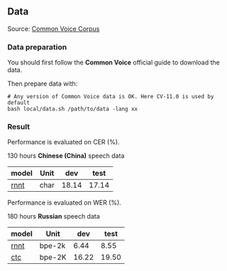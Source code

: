 ## Data

Source: [Common Voice Corpus](https://commonvoice.mozilla.org)

### Data preparation

You should first follow the **Common Voice** official guide to download the data.

Then prepare data with:

```
# Any version of Common Voice data is OK. Here CV-11.0 is used by default
bash local/data.sh /path/to/data -lang xx
```

### Result

Performance is evaluated on CER (%).

130 hours **Chinese (China)** speech data

| model                         | Unit   | dev   | test  |
| ----------------------------- | -----  | ----- | ----  |
| [rnnt](exp/asr-rnnt-chinese/) | char   | 18.14 | 17.14 |


Performance is evaluated on WER (%).

180 hours **Russian** speech data

| model                         | Unit   | dev   | test  |
| ----------------------------- | -----  | ----- | ----  |
| [rnnt](exp/asr-rnnt-russian/) | bpe-2k | 6.44  | 8.55  |
| [ctc](exp/asr-ctc-russian/)   | bpe-2K | 16.22 | 19.50 |
